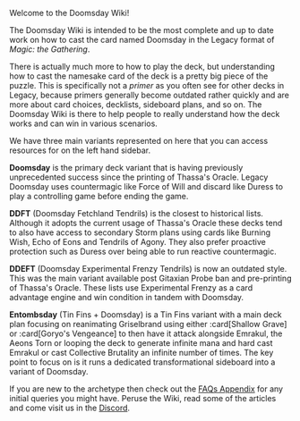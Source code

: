 <!-- markdownlint-disable first-line-heading -->

Welcome to the Doomsday Wiki!

The Doomsday Wiki is intended to be the most complete and up to date work on how
to cast the card named Doomsday in the Legacy format of _Magic: the Gathering_.

There is actually much more to how to play the deck, but understanding how to
cast the namesake card of the deck is a pretty big piece of the puzzle. This is
specifically not a _primer_ as you often see for other decks in Legacy, because
primers generally become outdated rather quickly and are more about card
choices, decklists, sideboard plans, and so on. The Doomsday Wiki is there to
help people to really understand how the deck works and can win in various
scenarios.

We have three main variants represented on here that you can access resources
for on the left hand sidebar.

**Doomsday** is the primary deck variant that is having previously unprecedented
success since the printing of Thassa's Oracle. Legacy Doomsday uses countermagic
like Force of Will and discard like Duress to play a controlling game before
ending the game.

**DDFT** (Doomsday Fetchland Tendrils) is the closest to historical lists.
Although it adopts the current usage of Thassa's Oracle these decks tend to also
have access to secondary Storm plans using cards like Burning Wish, Echo of Eons
and Tendrils of Agony. They also prefer proactive protection such as Duress over
being able to run reactive countermagic.

**DDEFT** (Doomsday Experimental Frenzy Tendrils) is now an outdated style. This
was the main variant available post Gitaxian Probe ban and pre-printing of
Thassa's Oracle. These lists use Experimental Frenzy as a card advantage engine
and win condition in tandem with Doomsday.

**Entombsday** (Tin Fins + Doomsday) is a Tin Fins variant with a main deck plan
focusing on reanimating Griselbrand using either :card[Shallow Grave] or
:card[Goryo's Vengeance] to then have it attack alongside Emrakul, the Aeons Torn
or looping the deck to generate infinite mana and hard cast Emrakul or cast 
Collective Brutality an infinite number of times. The key point to focus on is it
runs a dedicated transformational sideboard into a variant of Doomsday.

If you are new to the archetype then check out the [FAQs Appendix][faq] for any
initial queries you might have. Peruse the Wiki, read some of the articles and
come visit us in the [Discord][discord].

[faq]: /appendices/faq
[discord]: https://discord.gg/vajvFXt
